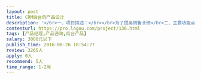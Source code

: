 ```yaml
---                
layout: post       
title: CRM后台的产品设计           
description: '</br>一、项目描述：</br></br>为了提高销售业绩</br>二、主要功能点：</br></br>线索生成、客户流转等功能</br>三、人员要求：</br></br>1、有企业级软件产品设计的经验。</br>2、良好的沟通能力和契约精神。</br>'     
contenturl: https://pro.lagou.com/project/136.html      
tags: [产品经理,产品咨询,后台产品]            
salary: 3000元以下          
publish_time: 2016-08-26 18:54:27         
review: 3265人                   
apply: 0人                   
recommend: 5人                   
time_range: 1-2周              
---                 
```


